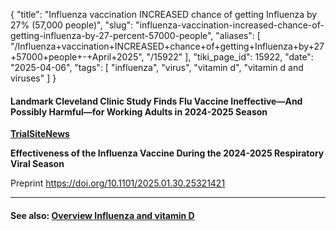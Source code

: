 {
    "title": "Influenza vaccination INCREASED chance of getting Influenza by 27% (57,000 people)",
    "slug": "influenza-vaccination-increased-chance-of-getting-influenza-by-27-percent-57000-people",
    "aliases": [
        "/Influenza+vaccination+INCREASED+chance+of+getting+Influenza+by+27+57000+people+-+April+2025",
        "/15922"
    ],
    "tiki_page_id": 15922,
    "date": "2025-04-06",
    "tags": [
        "influenza",
        "virus",
        "vitamin d",
        "vitamin d and viruses"
    ]
}


#### Landmark Cleveland Clinic Study Finds Flu Vaccine Ineffective—And Possibly Harmful—for Working Adults in 2024-2025 Season

 **[TrialSiteNews](https://www.trialsitenews.com/a/landmark-cleveland-clinic-study-finds-flu-vaccine-ineffectiveand-possibly-harmfulfor-working-adults-in-2024-2025-season-84b3b608)** 

 **Effectiveness of the Influenza Vaccine During the 2024-2025 Respiratory Viral Season** 

Preprint  https://doi.org/10.1101/2025.01.30.25321421

---

#### See also: [Overview Influenza and vitamin D](/posts/overview-influenza-and-vitamin-d)